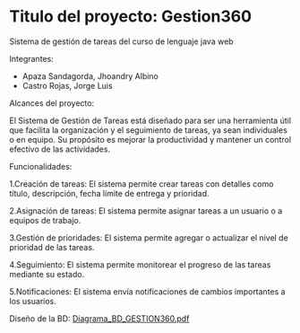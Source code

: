 # Titulo del proyecto: Gestion360
 Sistema de gestión de tareas del curso de lenguaje java web
 
 Integrantes: 

- Apaza Sandagorda, Jhoandry Albino
- Castro Rojas, Jorge Luis

Alcances del proyecto:

El Sistema de Gestión de Tareas está diseñado para ser una herramienta útil que facilita la organización y el seguimiento de tareas, 
ya sean individuales o en equipo. Su propósito es mejorar la productividad y mantener un control efectivo de las actividades.

Funcionalidades:

1.Creación de tareas: El sistema permite crear tareas con detalles como título, descripción, fecha límite de entrega y prioridad.

2.Asignación de tareas: El sistema permite asignar tareas a un usuario o a equipos de trabajo.

3.Gestión de prioridades: El sistema permite agregar o actualizar el nivel de prioridad de las tareas.

4.Seguimiento: El sistema permite monitorear el progreso de las tareas mediante su estado.

5.Notificaciones: El sistema envía notificaciones de cambios importantes a los usuarios.

Diseño de la BD: [Diagrama_BD_GESTION360.pdf](https://github.com/user-attachments/files/19238998/Diagrama_BD_GESTION360.pdf)

